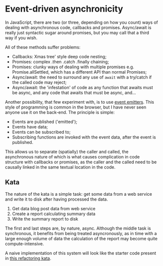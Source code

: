 # Event-driven asynchronicity

In JavaScript, there are two (or three, depending on how you count) ways of dealing with asynchronous code, callbacks and promises. Async/await is really just syntactic sugar around promises, but you may call that a third way if you wish.

All of these methods suffer problems:

* Callbacks: Xmas tree' style deep code nesting;
* Promises: complex .then .catch .finally chaining;
* Promises: clunky ways of dealing with multiple promises e.g. Promise.allSettled, which has a different API than normal Promises;
* Async/await: the need to surround any use of `await` with a try/catch if the called code may reject;
* Async/await: the 'infestation' of code as any function that awaits must be async, and any code that awaits that must be async, and...

Another possibility, that few experiment with, is to use [event emitters](https://nodejs.org/api/events.html). This style of programming is common in the browser, but I have never seen anyone use it on the back-end. The principle is simple:

* Events are published ('emitted');
* Events have data;
* Events can be subscribed to;
* Subscribing functions are invoked with the event data, after the event is published.

This allows us to separate (spatially) the caller and called, the asynchronous nature of which is what causes complication in code structure with callbacks or promises, as the caller and the called need to be causally linked in the same textual location in the code.

## Kata

The nature of the kata is a simple task: get some data from a web service and write it to disk after having processed the data.

1. Get data blog post data from web service
1. Create a report calculating summary data
1. Write the summary report to disk

The first and last steps are, by nature, async. Although the middle task is synchronous, it benefits from being treated asyncronously, as in time with a large enough volume of data the calculation of the report may become quite compute-intensive.

A naive implementation of this system will look like the starter code present in [this refactoring kata](https://github.com/sleepyfox/fcis). 

